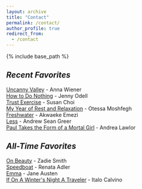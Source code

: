 ```yaml
---
layout: archive
title: "Contact"
permalink: /contact/
author_profile: true
redirect_from:
  - /contact
---
```


{% include base_path %}

## _Recent Favorites_
[Uncanny Valley](https://www.goodreads.com/book/show/45186565-uncanny-valley) - Anna Wiener<br>
[How to Do Nothing](https://www.goodreads.com/book/show/42771901-how-to-do-nothing) - Jenny Odell<br>
[Trust Exercise](https://www.goodreads.com/book/show/52381081-trust-exercise) - Susan Choi<br>
[My Year of Rest and Relaxation](https://www.goodreads.com/book/show/44279110-my-year-of-rest-and-relaxation) - Otessa Moshfegh<br>
[Freshwater](https://www.goodreads.com/book/show/35412372-freshwater) - Akwaeke Emezi<br>
[Less](https://www.goodreads.com/book/show/39927096-less) - Andrew Sean Greer<br>
[Paul Takes the Form of a Mortal Girl](https://www.goodreads.com/book/show/35838277-paul-takes-the-form-of-a-mortal-girl) - Andrea Lawlor 


## _All-Time Favorites_
[On Beauty](https://www.goodreads.com/book/show/3679.On_Beauty) - Zadie Smith<br>
[Speedboat](https://www.goodreads.com/book/show/129344.Speedboat) - Renata Adler<br>
[Emma](https://www.goodreads.com/book/show/6969.Emma) - Jane Austen<br>
[If On A Winter's Night A Traveler](https://www.goodreads.com/book/show/374233.If_on_a_Winter_s_Night_a_Traveler) - Italo Calvino
